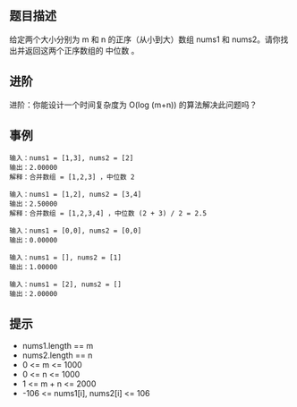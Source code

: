 ## 题目描述

给定两个大小分别为 m 和 n 的正序（从小到大）数组 nums1 和 nums2。请你找出并返回这两个正序数组的 中位数 。

## 进阶

进阶：你能设计一个时间复杂度为 O(log (m+n)) 的算法解决此问题吗？

## 事例

```
输入：nums1 = [1,3], nums2 = [2]
输出：2.00000
解释：合并数组 = [1,2,3] ，中位数 2
```

```
输入：nums1 = [1,2], nums2 = [3,4]
输出：2.50000
解释：合并数组 = [1,2,3,4] ，中位数 (2 + 3) / 2 = 2.5
```

```
输入：nums1 = [0,0], nums2 = [0,0]
输出：0.00000
```

```
输入：nums1 = [], nums2 = [1]
输出：1.00000
```

```
输入：nums1 = [2], nums2 = []
输出：2.00000
```

## 提示

- nums1.length == m
- nums2.length == n
- 0 <= m <= 1000
- 0 <= n <= 1000
- 1 <= m + n <= 2000
- -106 <= nums1[i], nums2[i] <= 106

